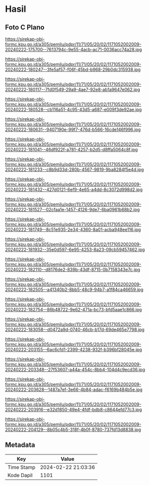 # Hasil

## Foto C Plano

https://sirekap-obj-formc.kpu.go.id/a305/pemilu/pdpr/11/71/05/20/02/1171052002009-20240222-175700--7613794c-9e55-4acb-ac71-0036acc74a28.jpg

https://sirekap-obj-formc.kpu.go.id/a305/pemilu/pdpr/11/71/05/20/02/1171052002009-20240222-180247--3fe5af57-f06f-45bd-b968-29b0dc315938.jpg

https://sirekap-obj-formc.kpu.go.id/a305/pemilu/pdpr/11/71/05/20/02/1171052002009-20240222-180117--7fd0f549-29a9-4ae7-92e8-ab1a9647e062.jpg

https://sirekap-obj-formc.kpu.go.id/a305/pemilu/pdpr/11/71/05/20/02/1171052002009-20240222-180528--cb116a51-4c95-43d5-a687-e009f3de92ae.jpg

https://sirekap-obj-formc.kpu.go.id/a305/pemilu/pdpr/11/71/05/20/02/1171052002009-20240222-180631--9407190e-99f7-476d-b566-16cde146f996.jpg

https://sirekap-obj-formc.kpu.go.id/a305/pemilu/pdpr/11/71/05/20/02/1171052002009-20240222-181041--46df922f-a781-4257-b2d5-d8ffa5064c8f.jpg

https://sirekap-obj-formc.kpu.go.id/a305/pemilu/pdpr/11/71/05/20/02/1171052002009-20240222-181233--c8b9d33d-280b-4567-9819-9ba8284f5e4d.jpg

https://sirekap-obj-formc.kpu.go.id/a305/pemilu/pdpr/11/71/05/20/02/1171052002009-20240222-181432--427d0121-6ef9-4e65-a4dd-8c3072d998d2.jpg

https://sirekap-obj-formc.kpu.go.id/a305/pemilu/pdpr/11/71/05/20/02/1171052002009-20240222-181527--02cfaa1e-1457-4126-9de7-6ba0961b68b2.jpg

https://sirekap-obj-formc.kpu.go.id/a305/pemilu/pdpr/11/71/05/20/02/1171052002009-20240222-181749--8c51e935-2e34-4360-8a01-acba948ee116.jpg

https://sirekap-obj-formc.kpu.go.id/a305/pemilu/pdpr/11/71/05/20/02/1171052002009-20240222-181932--35e0d597-6e95-4253-8a23-09cb59457462.jpg

https://sirekap-obj-formc.kpu.go.id/a305/pemilu/pdpr/11/71/05/20/02/1171052002009-20240222-182110--d8176de2-839b-43df-8715-0b7158343e7c.jpg

https://sirekap-obj-formc.kpu.go.id/a305/pemilu/pdpr/11/71/05/20/02/1171052002009-20240222-182505--a41340b2-8bb5-48c9-94b7-a1f84ca46659.jpg

https://sirekap-obj-formc.kpu.go.id/a305/pemilu/pdpr/11/71/05/20/02/1171052002009-20240222-182754--86b48722-9e62-471a-bc73-bfd5aae1c866.jpg

https://sirekap-obj-formc.kpu.go.id/a305/pemilu/pdpr/11/71/05/20/02/1171052002009-20240222-183058--d0472a9d-0740-46cb-b17d-69de465e7798.jpg

https://sirekap-obj-formc.kpu.go.id/a305/pemilu/pdpr/11/71/05/20/02/1171052002009-20240222-203155--6ac6cfd1-2399-4238-932f-b396bf28045e.jpg

https://sirekap-obj-formc.kpu.go.id/a305/pemilu/pdpr/11/71/05/20/02/1171052002009-20240222-203348--27f53607-a44a-454c-8bb4-104d4c9ecd36.jpg

https://sirekap-obj-formc.kpu.go.id/a305/pemilu/pdpr/11/71/05/20/02/1171052002009-20240222-203628--1487a7ef-3e66-4b84-adac-f6169b484b5e.jpg

https://sirekap-obj-formc.kpu.go.id/a305/pemilu/pdpr/11/71/05/20/02/1171052002009-20240222-203916--e32d1850-49e4-4fdf-bdb8-c8644efd77c3.jpg

https://sirekap-obj-formc.kpu.go.id/a305/pemilu/pdpr/11/71/05/20/02/1171052002009-20240222-204129--8b05c4b5-318f-4b0f-8780-737fd13d8838.jpg


## Metadata

| Key        | Value               |
| ---------- | ------------------- |
| Time Stamp | 2024-02-22 21:03:36 |
| Kode Dapil | 1101                |



